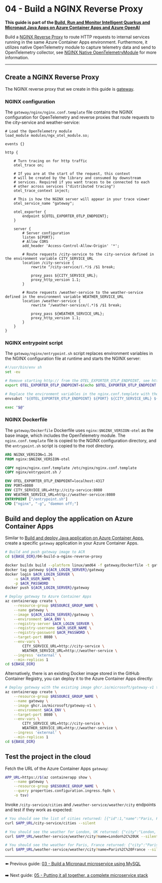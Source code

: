 # 04 - Build a NGINX Reverse Proxy

__This guide is part of the [Build, Run and Monitor Intelligent Quarkus and Micronaut Java Apps on Azure Container Apps and Azure OpenAI](../README.md)__

Build a [NGINX Reverse Proxy](https://docs.nginx.com/nginx/admin-guide/web-server/reverse-proxy/) to route HTTP requests to internal services running in the same Azure Container Apps environment. Furthermore, it utilizes native OpenTelemetry module to capture telemetry data and send to OpenTelemetry collector, see [NGINX Native OpenTelemetryModule](https://github.com/nginxinc/nginx-otel) for more information.

---

## Create a NGINX Reverse Proxy

The NGINX reverse proxy that we create in this guide is [gateway](gateway).

### NGINX configuration

The `gateway/nginx/nginx.conf.template` file contains the NGINX configuration for OpenTelemetry and reverse proxies that route requests to the city-service and weather-service:

```nginx
# Load the OpenTelemetry module
load_module modules/ngx_otel_module.so;

events {}

http {

    # Turn tracing on for http traffic
    otel_trace on;

    # If you are at the start of the request, this context
    # will be created by the library and consumed by downstream
    # services. Required if you want traces to be connected to each
    # other across services ("distributed tracing")
    otel_trace_context inject;

    # This is how the NGINX server will appear in your trace viewer
    otel_service_name "gateway";

    otel_exporter {
        endpoint ${OTEL_EXPORTER_OTLP_ENDPOINT};
    }

    server {
        # Server configuration
        listen ${PORT};
        # Allow CORS
        add_header 'Access-Control-Allow-Origin' '*';
        
        # Route requests /city-service to the city-service defined in the environment variable CITY_SERVICE_URL
        location /city-service {
            rewrite ^/city-service/(.*)$ /$1 break;

            proxy_pass ${CITY_SERVICE_URL};
            proxy_http_version 1.1;
        }

        # Route requests /weather-service to the weather-service defined in the environment variable WEATHER_SERVICE_URL
        location /weather-service {
            rewrite ^/weather-service/(.*)$ /$1 break;

            proxy_pass ${WEATHER_SERVICE_URL};
            proxy_http_version 1.1;
        }
    }
}
```

### NGINX entrypoint script

The `gateway/nginx/entrypoint.sh` script replaces environment variables in the NGINX configuration file at runtime and starts the NGINX server:

```bash
#!/usr/bin/env sh
set -eu

# Remove starting http:// from the OTEL_EXPORTER_OTLP_ENDPOINT, see https://github.com/grpc/grpc/issues/19954#issuecomment-676273319
export OTEL_EXPORTER_OTLP_ENDPOINT=$(echo $OTEL_EXPORTER_OTLP_ENDPOINT | sed 's/http:\/\///g')

# Replace the environment variables in the nginx.conf.template with the actual values
envsubst '${OTEL_EXPORTER_OTLP_ENDPOINT} ${PORT} ${CITY_SERVICE_URL} ${WEATHER_SERVICE_URL}' < /etc/nginx/nginx.conf.template > /etc/nginx/nginx.conf

exec "$@"
```

### NGINX Dockerfile

The `gateway/Dockerfile` Dockerfile uses `nginx:$NGINX_VERSION-otel` as the base image, which includes the OpenTelemetry module. The `nginx.conf.template` file is copied to the NGINX configuration directory, and the `entrypoint.sh` script is copied to the root directory.

```Dockerfile
ARG NGINX_VERSION=1.26
FROM nginx:$NGINX_VERSION-otel

COPY nginx/nginx.conf.template /etc/nginx/nginx.conf.template
COPY nginx/entrypoint.sh /

ENV OTEL_EXPORTER_OTLP_ENDPOINT=localhost:4317
ENV PORT=8080
ENV CITY_SERVICE_URL=http://city-service:8080
ENV WEATHER_SERVICE_URL=http://weather-service:8080
ENTRYPOINT ["/entrypoint.sh"]
CMD ["nginx", "-g", "daemon off;"]
```

## Build and deploy the application on Azure Container Apps

Similar to [Build and deploy Java application on Azure Container Apps](../01-build-a-simple-java-application/README.md#build-and-deploy-java-application-on-azure-container-apps), create a specific `gateway` application in your Azure Container Apps.

```bash
# Build and push gateway image to ACR
cd ${BASE_DIR}/04-build-a-nginx-reverse-proxy

docker buildx build --platform linux/amd64 -f gateway/Dockerfile -t gateway ./gateway
docker tag gateway ${ACR_LOGIN_SERVER}/gateway
docker login $ACR_LOGIN_SERVER \
    -u $ACR_USER_NAME \
    -p $ACR_PASSWORD
docker push ${ACR_LOGIN_SERVER}/gateway

# Deploy gateway to Azure Container Apps
az containerapp create \
    --resource-group $RESOURCE_GROUP_NAME \
    --name gateway \
    --image ${ACR_LOGIN_SERVER}/gateway \
    --environment $ACA_ENV \
    --registry-server $ACR_LOGIN_SERVER \
    --registry-username $ACR_USER_NAME \
    --registry-password $ACR_PASSWORD \
    --target-port 8080 \
    --env-vars \
        CITY_SERVICE_URL=http://city-service \
        WEATHER_SERVICE_URL=http://weather-service \
    --ingress 'external' \
    --min-replicas 1
cd ${BASE_DIR}
```

Alternatively, there is an existing Docker image stored in the GitHub Container Registry, you can deploy it to the Azure Container Apps directly:

```bash
# Deploy gateway with the existing image ghcr.io/microsoft/gateway-v1 to Azure Container Apps
az containerapp create \
    --resource-group $RESOURCE_GROUP_NAME \
    --name gateway \
    --image ghcr.io/microsoft/gateway-v1 \
    --environment $ACA_ENV \
    --target-port 8080 \
    --env-vars \
        CITY_SERVICE_URL=http://city-service \
        WEATHER_SERVICE_URL=http://weather-service \
    --ingress 'external' \
    --min-replicas 1
cd ${BASE_DIR}
```

## Test the project in the cloud

Fetch the URL of the Azure Container Apps `gateway`:

```bash
APP_URL=https://$(az containerapp show \
    --name gateway \
    --resource-group $RESOURCE_GROUP_NAME \
    --query properties.configuration.ingress.fqdn \
    -o tsv)
```

Invoke `/city-service/cities` and `/weather-service/weather/city` endpoints and test if they work as expected:

```bash
# You should see the list of cities returned: [{"id":1,"name":"Paris, France"},{"id":2,"name":"London, UK"}]
curl $APP_URL/city-service/cities --silent

# You should see the weather for London, UK returned: {"city":"London, UK","description":"Quite cloudy","icon":"weather-pouring"}
curl $APP_URL/weather-service/weather/city?name=London%2C%20UK --silent

# You should see the weather for Paris, France returned: {"city":"Paris, France","description":"Very cloudy!","icon":"weather-fog"}
curl $APP_URL/weather-service/weather/city?name=Paris%2C%20France --silent
```

---

⬅️ Previous guide: [03 - Build a Micronaut microservice using MySQL](../03-build-a-micronaut-microservice-using-mysql/README.md)

➡️ Next guide: [05 - Putting it all together, a complete microservice stack](../05-putting-it-all-together-a-complete-microservice-stack/README.md)